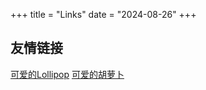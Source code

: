 +++
title = "Links"
date = "2024-08-26"
+++

## 友情链接

[可爱的Lollipop](https://nakido.me)
[可爱的胡萝卜](https://www.ykiko.me)